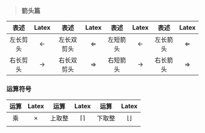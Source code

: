 > ### 箭头篇

| 表述 | Latex | 表述 | Latex | 表述 | Latex | 表述 | Latex |
| :------: | :------: | :------: | :------: | :------: | :------: | :------: | :------: |
|左长剪头| $\longleftarrow$|左长双剪头| $\Longleftarrow$|左短箭头|$\leftarrow$|左长箭头|$\Leftarrow$|
|右长剪头| $\longrightarrow$|右长双剪头| $\Longrightarrow$|右短箭头|$\rightarrow$|右长箭头|$\Rightarrow$|

### 运算符号

| 运算 |  Latex   |  运算  |      Latex      |  运算  |       Latex       |
| :--: | :------: | :----: | :-------------: | :----: | :---------------: |
|  乘  | $\times$ | 上取整 | $\lceil \rceil$ | 下取整 | $\lfloor \rfloor$ |
|      |          |        |                 |        |                   |

